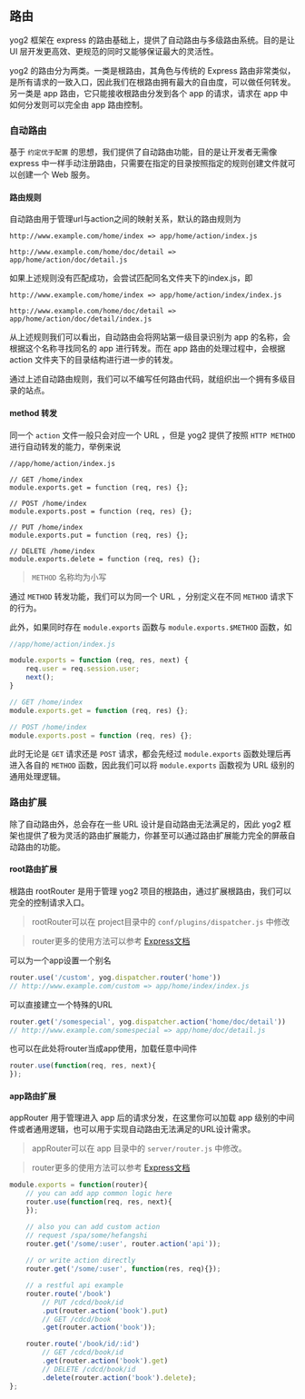 ---
---

## 路由

yog2 框架在 express 的路由基础上，提供了自动路由与多级路由系统。目的是让 UI 层开发更高效、更规范的同时又能够保证最大的灵活性。

yog2 的路由分为两类。一类是根路由，其角色与传统的 Express 路由非常类似，是所有请求的一致入口，因此我们在根路由拥有最大的自由度，可以做任何转发。另一类是 app 路由，它只能接收根路由分发到各个 app 的请求，请求在 app 中如何分发则可以完全由 app 路由控制。

### 自动路由

基于 `约定优于配置` 的思想，我们提供了自动路由功能，目的是让开发者无需像 express 中一样手动注册路由，只需要在指定的目录按照指定的规则创建文件就可以创建一个 Web 服务。

#### 路由规则

自动路由用于管理url与action之间的映射关系，默认的路由规则为

```text
http://www.example.com/home/index => app/home/action/index.js

http://www.example.com/home/doc/detail => app/home/action/doc/detail.js
```

如果上述规则没有匹配成功，会尝试匹配同名文件夹下的index.js，即

```text
http://www.example.com/home/index => app/home/action/index/index.js

http://www.example.com/home/doc/detail => app/home/action/doc/detail/index.js
```

从上述规则我们可以看出，自动路由会将网站第一级目录识别为 app 的名称，会根据这个名称寻找同名的 app 进行转发。而在 app 路由的处理过程中，会根据 action 文件夹下的目录结构进行进一步的转发。

通过上述自动路由规则，我们可以不编写任何路由代码，就组织出一个拥有多级目录的站点。

#### method 转发

同一个 `action` 文件一般只会对应一个 URL ，但是 yog2 提供了按照 `HTTP METHOD` 进行自动转发的能力，举例来说

```
//app/home/action/index.js

// GET /home/index
module.exports.get = function (req, res) {};

// POST /home/index
module.exports.post = function (req, res) {};

// PUT /home/index
module.exports.put = function (req, res) {};

// DELETE /home/index
module.exports.delete = function (req, res) {};
```

> `METHOD` 名称均为小写

通过 `METHOD` 转发功能，我们可以为同一个 URL ，分别定义在不同 `METHOD` 请求下的行为。

此外，如果同时存在 `module.exports` 函数与 `module.exports.$METHOD` 函数，如

```javascript
//app/home/action/index.js

module.exports = function (req, res, next) {
    req.user = req.session.user;
    next();
}

// GET /home/index
module.exports.get = function (req, res) {};

// POST /home/index
module.exports.post = function (req, res) {};
```

此时无论是 `GET` 请求还是 `POST` 请求，都会先经过 `module.exports` 函数处理后再进入各自的 `METHOD` 函数，因此我们可以将 `module.exports` 函数视为 URL 级别的通用处理逻辑。

### 路由扩展

除了自动路由外，总会存在一些 URL 设计是自动路由无法满足的，因此 yog2 框架也提供了极为灵活的路由扩展能力，你甚至可以通过路由扩展能力完全的屏蔽自动路由的功能。

#### root路由扩展

根路由 rootRouter 是用于管理 yog2 项目的根路由，通过扩展根路由，我们可以完全的控制请求入口。

> rootRouter可以在 project目录中的 `conf/plugins/dispatcher.js` 中修改

> router更多的使用方法可以参考 [Express文档](http://expressjs.com/4x/api.html#router)

可以为一个app设置一个别名

```javascript
router.use('/custom', yog.dispatcher.router('home'))
// http://www.example.com/custom => app/home/index/index.js
```

可以直接建立一个特殊的URL

```javascript
router.get('/somespecial', yog.dispatcher.action('home/doc/detail'))
// http://www.example.com/somespecial => app/home/doc/detail.js
```

也可以在此处将router当成app使用，加载任意中间件

```javascript
router.use(function(req, res, next){
});
```

#### app路由扩展

appRouter 用于管理进入 app 后的请求分发，在这里你可以加载 app 级别的中间件或者通用逻辑，也可以用于实现自动路由无法满足的URL设计需求。

> appRouter可以在 app 目录中的 `server/router.js` 中修改。

> router更多的使用方法可以参考 [Express文档](http://expressjs.com/4x/api.html#router)

```javascript
module.exports = function(router){
    // you can add app common logic here
    router.use(function(req, res, next){
    });

    // also you can add custom action
    // request /spa/some/hefangshi
    router.get('/some/:user', router.action('api'));
    
    // or write action directly
    router.get('/some/:user', function(res, req){});

    // a restful api example
    router.route('/book')
        // PUT /cdcd/book/id
        .put(router.action('book').put)
        // GET /cdcd/book
        .get(router.action('book'));

    router.route('/book/id/:id')
        // GET /cdcd/book/id
        .get(router.action('book').get)
        // DELETE /cdcd/book/id
        .delete(router.action('book').delete);
};
```
